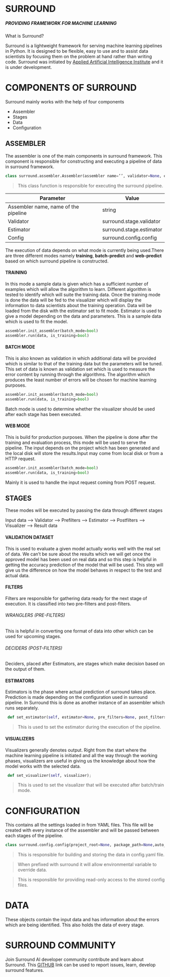 # SURROUND 
##### PROVIDING FRAMEWORK FOR MACHINE LEARNING
What is Surround?

Surround is a lightweight framework for serving machine learning pipelines in Python. It is designed to be flexible, easy to use and to assist data scientists by focusing them on the problem at hand rather than writing code. Surround was initiated by [Applied Artificial Intelligence Institute](https://a2i2.deakin.edu.au/?_ga=2.89224082.883259530.1567654397-616601693.1516780416) and it is under development.

# COMPONENTS OF SURROUND

Surround mainly works with the help of four components

* Assembler
* Stages 
* Data
* Configuration

## ASSEMBLER

The assembler is one of the main components in surround framework. This component is responsible for constructing and executing a pipeline of data in surround framework.

``` python  
class surround.assembler.Assembler(assembler name=’’, validator=None, estimator=None, config=None)
```
>This class function is responsible for executing the surround pipeline.

| Parameter              | Value    |
| ---------|--------------|
| Assembler name, name of the pipeline| string|
| Validator|			    surround.stage.validator|
|Estimator|					surround.stage.estimator|
|Config|						surround.config.config


The execution of data depends on what mode is currently being used.There are three different modes namely **training**, **batch-predict** and **web-predict** based on which surround pipeline is constructed.
#### TRAINING 
In this mode a sample data is given which has a sufficient number of examples which will allow the algorithm to learn. Different algorithm is tested to identify which will suite the training data. Once the training mode is done the data will be fed to the visualizer which will display the information to data scientists about the training operation. Data will be loaded from the disk with the estimator set to fit mode. Estimator is used to give a model depending on the data and parameters. This is a sample data which is used to fit the model.
``` python
assembler.init_assembler(batch_mode=bool)
assembler.run(data, is_training=bool)
```
#### BATCH MODE
This is also known as validation in which additional data will be provided which is similar to that of the training data but the parameters will be tuned. This set of data is known as validation set which is used to measure the error content by running through the algorithms. The algorithm which produces the least number of errors will be chosen for machine learning purposes.
``` python
assembler.init_assembler(batch_mode=bool)
assembler.run(data, is_training=bool)
```
Batch mode is used to determine whether the visualizer should be used after each stage has been executed.
#### WEB MODE
This is build for production purposes. When the pipeline is done after the training and evaluation process, this mode will be used to serve the pipeline. The input depends on the project which has been generated and the local disk will store the results.Input may come from local disk or from a HTTP request.
``` python
assembler.init_assembler(batch_mode=bool)
assembler.run(data, is_training=bool)
```

Mainly it is used to handle the input request coming from POST request.

## STAGES
These modes will be executed by passing the data through different stages

Input data --> Validator --> Prefilters --> Estimator --> Postfilters --> Visualizer --> Result data 

#### VALIDATION DATASET
This is used to evaluate a given model actually works well with the real set of data. We can’t be sure about the results which we will get once the approved model has been used on real data and so this step is helpful in getting the accuracy prediction of the model that will be used. This step will give us the difference on how the model behaves in respect to the test and actual data.
#### FILTERS
Filters are responsible for gathering data ready for the next stage of execution. It is classified into two pre-filters and post-filters.
###### WRANGLERS (PRE-FILTERS)
This is helpful in converting one format of data into other which can be used for upcoming stages.
###### DECIDERS (POST-FILTERS)
Deciders, placed after Estimators, are stages which make decision based on the output of them. 
#### ESTIMATORS 
Estimators is the phase where actual prediction of surround takes place. Prediction is made depending on the configuration used in surround pipeline. In Surround this is done as another instance of an assembler which runs separately.
``` python
 def set_estimator(self, estimator=None, pre_filters=None, post_filters=None);
```
> This is used to set the estimator during the execution of the pipeline.
#### VISUALIZERS
Visualizers generally denotes output. Right from the start where the machine learning pipeline is initiated and all the way through the working phases, visualizers are useful in giving us the knowledge about how the model works with the selected data.
``` python
 def set_visualizer(self, visualizer);
```
> This is used to set the visualizer that will be executed after batch/train mode. 

# CONFIGURATION 
This contains all the settings loaded in from YAML files. This file will be created with every instance of the assembler and will be passed between each stages of the pipeline.
``` python
class surround.config.config(project_root=None, package_path=None,auto_load=False)
```
>This is responsible for building and storing the data in config.yaml file.

>When prefixed with surround it will allow environmental variable to override data.

>This is responsible for providing read-only access to the stored config files.

# DATA
These objects contain the input data and has information about the errors which are being identified. This also holds the data of every stage.

# SURROUND COMMUNITY
Join Surround AI developer community contribute and learn about Surround. This [GITHUB](https://github.com/a2i2/surround) link can be used to report issues, learn, develop surround features.








